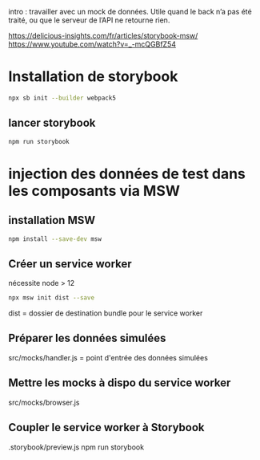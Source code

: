 intro :
travailler avec un mock de données. Utile quand le back n’a pas été traité, ou que le serveur de l’API ne retourne rien.

https://delicious-insights.com/fr/articles/storybook-msw/
https://www.youtube.com/watch?v=_-mcQGBfZ54

# Installation de storybook
```bash
npx sb init --builder webpack5
```

## lancer storybook
```bash
npm run storybook
```

# injection des données de test dans les composants via MSW
## installation MSW
```bash
npm install --save-dev msw
```

## Créer un service worker
nécessite node > 12

```bash
npx msw init dist --save
```
dist = dossier de destination bundle pour le service  worker


## Préparer les données simulées
src/mocks/handler.js = point d'entrée des données simulées

## Mettre les mocks à dispo du service worker
src/mocks/browser.js

## Coupler le service worker à Storybook
.storybook/preview.js
npm run storybook
